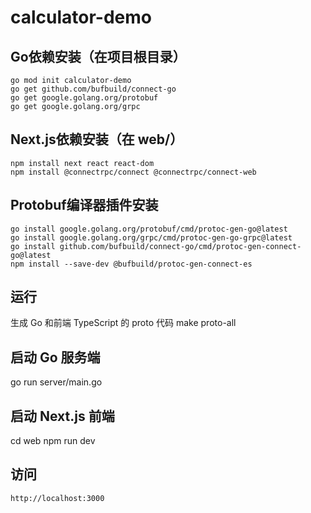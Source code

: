 # calculator-demo

## Go依赖安装（在项目根目录）
    go mod init calculator-demo
    go get github.com/bufbuild/connect-go
    go get google.golang.org/protobuf
    go get google.golang.org/grpc

## Next.js依赖安装（在 web/）
    npm install next react react-dom
    npm install @connectrpc/connect @connectrpc/connect-web

## Protobuf编译器插件安装

    go install google.golang.org/protobuf/cmd/protoc-gen-go@latest
    go install google.golang.org/grpc/cmd/protoc-gen-go-grpc@latest
    go install github.com/bufbuild/connect-go/cmd/protoc-gen-connect-go@latest
    npm install --save-dev @bufbuild/protoc-gen-connect-es



## 运行

 生成 Go 和前端 TypeScript 的 proto 代码
 make proto-all

## 启动 Go 服务端
 go run server/main.go


## 启动 Next.js 前端

 cd web
 npm run dev

## 访问
    http://localhost:3000


